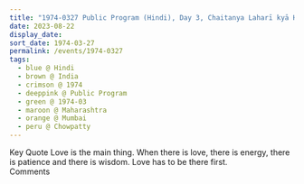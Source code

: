 ```yaml
---
title: "1974-0327 Public Program (Hindi), Day 3, Chaitanya Laharī kyā Hai (What Are Waves of Vibrations), Biralā Krīṛā Keṃdra, Chowpatty, Girgaum Chowpatty, Mumbai, Maharashtra, India"
date: 2023-08-22
display_date: 
sort_date: 1974-03-27
permalink: /events/1974-0327
tags:
  - blue @ Hindi
  - brown @ India
  - crimson @ 1974
  - deeppink @ Public Program
  - green @ 1974-03
  - maroon @ Maharashtra
  - orange @ Mumbai
  - peru @ Chowpatty
---
```


<wave-list>
  <list-title color="green" width="75">Key Quote</list-title>
  <list-item color="BlanchedAlmond"  width="200">Love is the main thing. When there is love, there is energy, there is patience and there is wisdom. Love has to be there first.</list-item>
  <list-item color="Lavender"></list-item>
  <list-item color="BlanchedAlmond"></list-item>
</wave-list>

<br>

<wave-list>
  <list-title color="green" width="75">Comments</list-title>
  <list-item color="BlanchedAlmond"  width="200"></list-item>
  <list-item color="Lavender"></list-item>
  <list-item color="BlanchedAlmond"></list-item>
</wave-list>